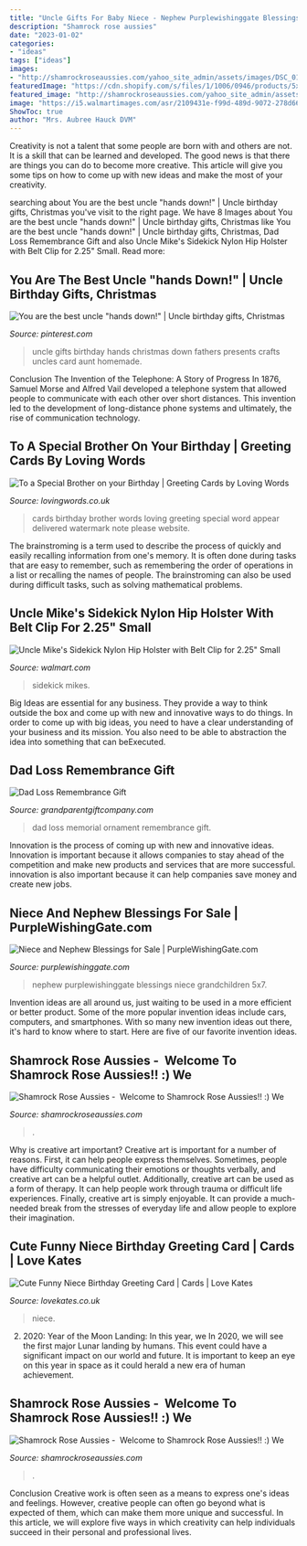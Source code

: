 ```yaml
---
title: "Uncle Gifts For Baby Niece - Nephew Purplewishinggate Blessings Niece Grandchildren 5x7"
description: "Shamrock rose aussies"
date: "2023-01-02"
categories:
- "ideas"
tags: ["ideas"]
images:
- "http://shamrockroseaussies.com/yahoo_site_admin/assets/images/DSC_0147.83222412_std.JPG"
featuredImage: "https://cdn.shopify.com/s/files/1/1006/0946/products/5x7-NEPHEW-WALNUT-GATE_1200x.jpg?v=1569712096"
featured_image: "http://shamrockroseaussies.com/yahoo_site_admin/assets/images/IMG_1549.21122503_std.JPG"
image: "https://i5.walmartimages.com/asr/2109431e-f99d-489d-9072-278d665aea97.cecfdab312c7bfa35a15f4477a46a3ca.jpeg"
ShowToc: true
author: "Mrs. Aubree Hauck DVM"
---
```



Creativity is not a talent that some people are born with and others are not. It is a skill that can be learned and developed. The good news is that there are things you can do to become more creative. This article will give you some tips on how to come up with new ideas and make the most of your creativity.

	

		
searching about You are the best uncle &quot;hands down!&quot; | Uncle birthday gifts, Christmas you've visit to the right page. We have 8 Images about You are the best uncle &quot;hands down!&quot; | Uncle birthday gifts, Christmas like You are the best uncle &quot;hands down!&quot; | Uncle birthday gifts, Christmas, Dad Loss Remembrance Gift and also Uncle Mike&#039;s Sidekick Nylon Hip Holster with Belt Clip for 2.25&quot; Small. Read more:
		
    
## You Are The Best Uncle &quot;hands Down!&quot; | Uncle Birthday Gifts, Christmas

<img loading=lazy src="https://i.pinimg.com/736x/fd/93/ab/fd93ab28b18767a9bfa624d590a5924b--holiday-ideas-christmas-gifts.jpg" onerror="this.onerror=null;this.src='https://tse1.mm.bing.net/th?id=OIP.74phO0OEXbUxhbRO1mPWFAHaIw&amp;pid=15.1';" alt="You are the best uncle &quot;hands down!&quot; | Uncle birthday gifts, Christmas">

_Source: pinterest.com_

>uncle gifts birthday hands christmas down fathers presents crafts uncles card aunt homemade. 

	

Conclusion
The Invention of the Telephone: A Story of Progress
In 1876, Samuel Morse and Alfred Vail developed a telephone system that allowed people to communicate with each other over short distances. This invention led to the development of long-distance phone systems and ultimately, the rise of communication technology.

    
## To A Special Brother On Your Birthday | Greeting Cards By Loving Words

<img loading=lazy src="http://www.cardigancards.co.uk/lw_cards/cards/C80INC28.jpg" onerror="this.onerror=null;this.src='https://tse2.mm.bing.net/th?id=OIP.ORRyydZVZZlbyNJS4ue6fgHaKb&amp;pid=15.1';" alt="To a Special Brother on your Birthday | Greeting Cards by Loving Words">

_Source: lovingwords.co.uk_

>cards birthday brother words loving greeting special word appear delivered watermark note please website. 

	

The brainstroming is a term used to describe the process of quickly and easily recalling information from one's memory. It is often done during tasks that are easy to remember, such as remembering the order of operations in a list or recalling the names of people. The brainstroming can also be used during difficult tasks, such as solving mathematical problems.

    
## Uncle Mike&#039;s Sidekick Nylon Hip Holster With Belt Clip For 2.25&quot; Small

<img loading=lazy src="https://i5.walmartimages.com/asr/2109431e-f99d-489d-9072-278d665aea97.cecfdab312c7bfa35a15f4477a46a3ca.jpeg" onerror="this.onerror=null;this.src='https://tse4.mm.bing.net/th?id=OIP.k8Av95XEXuAF2FfP8kNoCAHaKB&amp;pid=15.1';" alt="Uncle Mike&#039;s Sidekick Nylon Hip Holster with Belt Clip for 2.25&quot; Small">

_Source: walmart.com_

>sidekick mikes. 

	

Big Ideas are essential for any business. They provide a way to think outside the box and come up with new and innovative ways to do things. In order to come up with big ideas, you need to have a clear understanding of your business and its mission. You also need to be able to abstraction the idea into something that can beExecuted.

    
## Dad Loss Remembrance Gift

<img loading=lazy src="https://www.grandparentgiftcompany.com/v/vspfiles/photos/R-6430-2T.jpg" onerror="this.onerror=null;this.src='https://tse1.mm.bing.net/th?id=OIP.2tcxSBEVdKrUg-xkfHwbBwAAAA&amp;pid=15.1';" alt="Dad Loss Remembrance Gift">

_Source: grandparentgiftcompany.com_

>dad loss memorial ornament remembrance gift. 

	

Innovation is the process of coming up with new and innovative ideas. Innovation is important because it allows companies to stay ahead of the competition and make new products and services that are more successful. innovation is also important because it can help companies save money and create new jobs.

    
## Niece And Nephew Blessings For Sale | PurpleWishingGate.com

<img loading=lazy src="https://cdn.shopify.com/s/files/1/1006/0946/products/5x7-NEPHEW-WALNUT-GATE_1200x.jpg?v=1569712096" onerror="this.onerror=null;this.src='https://tse2.mm.bing.net/th?id=OIP.vIeibqY96JE2P6MhLu3UHAHaJz&amp;pid=15.1';" alt="Niece and Nephew Blessings for Sale | PurpleWishingGate.com">

_Source: purplewishinggate.com_

>nephew purplewishinggate blessings niece grandchildren 5x7. 

	

Invention ideas are all around us, just waiting to be used in a more efficient or better product. Some of the more popular invention ideas include cars, computers, and smartphones. With so many new invention ideas out there, it's hard to know where to start. Here are five of our favorite invention ideas.

    
## Shamrock Rose Aussies - ﻿﻿﻿ Welcome To Shamrock Rose Aussies!! :) We

<img loading=lazy src="http://shamrockroseaussies.com/yahoo_site_admin/assets/images/DSC_0147.83222412_std.JPG" onerror="this.onerror=null;this.src='https://tse2.mm.bing.net/th?id=OIP.COBNMtWg1s3l-nPXNGFJGgHaE9&amp;pid=15.1';" alt="Shamrock Rose Aussies - ﻿﻿﻿ Welcome to Shamrock Rose Aussies!! :) We">

_Source: shamrockroseaussies.com_

>. 

	

Why is creative art important?
Creative art is important for a number of reasons. First, it can help people express themselves. Sometimes, people have difficulty communicating their emotions or thoughts verbally, and creative art can be a helpful outlet. Additionally, creative art can be used as a form of therapy. It can help people work through trauma or difficult life experiences. Finally, creative art is simply enjoyable. It can provide a much-needed break from the stresses of everyday life and allow people to explore their imagination.

    
## Cute Funny Niece Birthday Greeting Card | Cards | Love Kates

<img loading=lazy src="https://images.esellerpro.com/3274/I/107/38/lrgscale344202b-niece-birthday.jpg" onerror="this.onerror=null;this.src='https://tse4.mm.bing.net/th?id=OIP.FrR5x9lGGhLVJCdZgmYhyQHaOV&amp;pid=15.1';" alt="Cute Funny Niece Birthday Greeting Card | Cards | Love Kates">

_Source: lovekates.co.uk_

>niece. 

	

2) 2020: Year of the Moon Landing: In this year, we
In 2020, we will see the first major Lunar landing by humans. This event could have a significant impact on our world and future. It is important to keep an eye on this year in space as it could herald a new era of human achievement.

    
## Shamrock Rose Aussies - ﻿﻿﻿ Welcome To Shamrock Rose Aussies!! :) We

<img loading=lazy src="http://shamrockroseaussies.com/yahoo_site_admin/assets/images/IMG_1549.21122503_std.JPG" onerror="this.onerror=null;this.src='https://tse3.mm.bing.net/th?id=OIP.gdGTQkNiLkwprw75bwM4eAHaER&amp;pid=15.1';" alt="Shamrock Rose Aussies - ﻿﻿﻿ Welcome to Shamrock Rose Aussies!! :) We">

_Source: shamrockroseaussies.com_

>. 

	

Conclusion
Creative work is often seen as a means to express one's ideas and feelings. However, creative people can often go beyond what is expected of them, which can make them more unique and successful. In this article, we will explore five ways in which creativity can help individuals succeed in their personal and professional lives.

